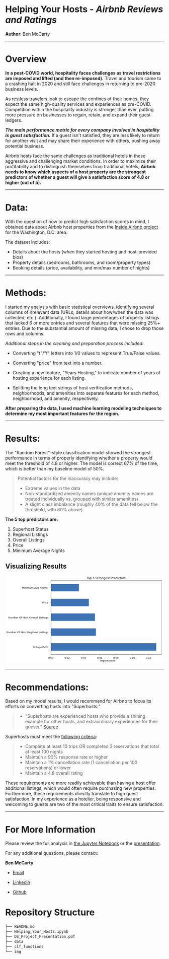 # Helping Your Hosts - *Airbnb Reviews and Ratings*

**Author**: Ben McCarty

---

# **Overview**

**In a post-COVID world, hospitality faces challenges as travel restrictions are imposed and lifted (and then re-imposed).** Travel and tourism came to a crashing halt in 2020 and still face challenges in returning to pre-2020 business levels.

As restless travelers look to escape the confines of their homes, they expect the same high-quality services and experiences as pre-COVID. Competition within the hospitality industry is stronger than ever, putting more pressure on businesses to regain, retain, and expand their guest ledgers.

***The main performance metric for every company involved in hospitality is guest satisfaction.*** If a guest isn't satisfied, they are less likely to return for another visit and may share their experience with others, pushing away potential business.

Airbnb hosts face the same challenges as traditional hotels in these aggressive and challenging market conditions. In order to maximize their profitability and to distinguish themselves from traditional hotels, **Airbnb needs to know which aspects of a host property are the strongest predictors of whether a guest will give a satisfaction score of 4.8 or higher (out of 5).**

---

# **Data:**

With the question of how to predict high satisfaction scores in mind, I obtained data about Airbnb host properties from the [Inside Airbnb project](http://insideairbnb.com/get-the-data.html#:~:text=Washington%2C%20D.C.%2C%20District%20of%20Columbia%2C%20United%20States) for the Washington, D.C. area.

The dataset includes:
* Details about the hosts (when they started hosting and host-provided bios)
* Property details (bedrooms, bathrooms, and room/property types)
* Booking details (price, availability, and min/max number of nights)

---

# **Methods:**

I started my analysis with basic statistical overviews, identifying several columns of irrelevant data (URLs; details about how/when the data was collected; etc.). Additionally, I found  large percentages of property listings that lacked 6 or more entries and several features that were missing 25%+ entries. Due to the substantial amount of missing data, I chose to drop those rows and columns.

*Additional steps in the cleaning and preparation process included:*

* Converting "t"/"f" letters into 1/0 values to represent True/False values.

* Converting "price" from text into a number.

* Creating a new feature, "Years Hosting," to indicate number of years of hosting experience for each listing.

* Splitting the long text strings of host verification methods, neighborhoods, and amenities into separate features for each method, neighborhood, and amenity, respectively.

**After preparing the data, I used machine learning modeling techniques to determine my most important features for the region.**

---

# **Results:**

The "Random Forest"-style classification model showed the strongest performance in terms of properly identifying whether a property would meet the threshold of 4.8 or higher. The model is correct 67% of the time, which is better than my baseline model of 50%.

> Potential factors for the inaccuracy may include:
>* Extreme values in the data
>* Non-standardized amenity names (unique amenity names are treated individually vs. grouped with similar amenities)
>* A slight class imbalance (roughly 40% of the data fell below the threshold, with 60% above).

**The 5 top predictors are:**

1. Superhost Status
2. Regional Listings
3. Overall Listings
4. Price
5. Minimum Average Nights


## Visualizing Results

![visual_1](./img/results.png)

---

# **Recommendations:**

Based on my model results, I would recommend for Airbnb to focus its efforts on converting hosts into "Superhosts:"

>* "Superhosts are experienced hosts who provide a shining example for other hosts, and extraordinary experiences for their guests." [Source](https://www.airbnb.com/help/article/828/what-is-a-superhost)

Superhosts must meet the [following criteria](https://www.airbnb.com/help/article/829/how-do-i-become-a-superhost#:~:text=Earning%20Superhost%20status-,Superhost%20requirements,-Completed%20at%20least):
>* Complete at least 10 trips OR completed 3 reservations that total at least 100 nights
>* Maintain a 90% response rate or higher
>* Maintain a 1% cancellation rate (1 cancellation per 100 reservations) or lower
>* Maintain a 4.8 overall rating 

These requirements are more readily achievable than having a host offer additional listings, which would often require purchasing new properties. Furthermore, these requirements directly translate to high guest satisfaction. In my experience as a hotelier, being responsive and welcoming to guests are two of the most critical traits to ensure satisfaction. 

---

# **For More Information**

Please review the full analysis in [the Jupyter Notebook](./Helping_Your_Hosts.ipynb) or the [presentation](./Helping_Your_Hosts.pdf).

For any additional questions, please contact:

**Ben McCarty**

* [Email](mailto:bmccarty505@gmail.com)

* [Linkedin](www.linkedin.com/in/bmccarty505)

* [Github](https://github.com/BenJMcCarty)

# Repository Structure

```
├── README.md                           
├── Helping_Your_Hosts.ipynb
├── DS_Project_Presentation.pdf
├── data
├── clf_functions
└── img
```
